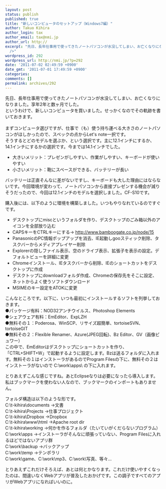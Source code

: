 ```yaml
---
layout: post
status: publish
published: true
title: "新しいコンピュータのセットアップ（Windows7編）"
author: Takuo Kihira
author_login: tax
author_email: tax@nmi.jp
author_url: http://
excerpt: "先日、長年仕事用で使ってきたノートパソコンが水没してしまい、お亡くなりになりました。享年2年と数ヶ月でした。<br />というわけで、新しいコンピュータを買いました。せっかくなのでその軌跡を書いておきます。<br
  />"
wordpress_id: 292
wordpress_url: http://nmi.jp/?p=292
date: '2011-07-02 02:49:59 +0900'
date_gmt: '2011-07-01 17:49:59 +0900'
categories:
comments: []
permalink: archives/292
---
```

<p>先日、長年仕事用で使ってきたノートパソコンが水没してしまい、お亡くなりになりました。享年2年と数ヶ月でした。<br />
というわけで、新しいコンピュータを買いました。せっかくなのでその軌跡を書いておきます。<br />
<a id="more"></a><a id="more-292"></a><br />
まずコンピュータ選びですが、仕事で（も）使う持ち運べる大きさのノートパソコンがほしかったので、スペックの点からLet's note一択です。<br />
そうするとどのモデルを選ぶか、という選択です。主に12.1インチにするか、14.1インチにするかの選択です。今までは14.1インチでした。</p>
<ul>
<li>大きいメリット：プレゼンがしやすい、作業がしやすい、キーボードが使いやすい</li>
<li>小さいメリット：鞄にスペースができる、バッテリーが長い</li>
</ul>
<p>バッテリーは正直そんなに差がないですし、キーボードも大した理由にはならないです。今回環境が変わって、ノートパソコンから直接プレゼンする機会が減りそうだったので、今回は12.1インチのモデルを選択しました。CF-S10です。</p>
<p>購入後には、以下のように環境を構築しました。いつもやりなれているのですぐです。</p>
<ul>
<li>デスクトップにmiscというフォルダを作り、デスクトップのごみ箱以外のアイコンを全部放り込む</li>
<li>CAPSキーをCTRLキーにする→ <a href="http://www.bamboogate.co.jp/node/15" target="_blank">http://www.bamboogate.co.jp/node/15</a></li>
<li>PanasonicのPC情報ポップアップを消去、IE起動しgooスティック削除、タスクバーからメディアプレイヤー削除</li>
<li>Explorerの隠しファイル表示、空のドライブ表示、拡張子を表示の設定。デフォルトビューを詳細に変更</li>
<li>Chromeインストール、IEタスクバーから削除、IEのショートカットをデスクトップに作成</li>
<li>デスクトップにdownloadフォルダ作成、Chromeの保存先をそこに設定、ネットからよく使うソフトダウンロード</li>
<li>MSIMEのキー設定をATOKに変更</li>
</ul>
<p>こんなところです。以下に、いつも最初にインストールするソフトを列挙しておきます。<br />
●パッケージ有料：NOD32アンチウイルス、Photoshop Elements<br />
●シェアウェア有料：EmEditor、ExpLZH<br />
●無料その１：Poderosa、WinSCP、リサイズ超簡単、tortoiseSVN、tortoiseGIT<br />
●無料その２：Flexible Renamer、Azure(JPEG回転)、Bz Editor、GV（画像ビュワー）<br />
この中で、EmEditorはデスクトップにショートカットを作り、「CTRL+SHIFT+W」で起動するように設定します。Bzは送るフォルダに入れます。無料その１はインストーラがあるのでProgram Filesの下に、無料その２はインストーラがないので C:\work\apps\ の下に入れます。</p>
<p>とりあえずこんな感じですね。あとEclipseなりは必要になったら導入します。私はブックマークを使わない人なので、ブックマークのインポートもありません。</p>
<p>フォルダ構造は以下のような形です。<br />
C:\t-kihira\documents →文書<br />
C:\t-kihira\Projects →仕事プロジェクト<br />
C:\t-kihira\Dropbox →Dropbox<br />
C:\t-kihira\www\html →Apache root dir<br />
C:\t-kihira\working →何かを作るフォルダ（たいていがくだらないプログラム）<br />
C:\work\apps →インストーラがそんなに頑張っていない、Program Filesに入れるほどではないアプリ群<br />
C:\work\backup →バックアップ<br />
C:\work\temp →テンポラリ<br />
C:\work\game、C:\work\mp3、C:\work\写真、等々…</p>
<p>とりあえずこれだけそろえば、あとは何とかなります。これだけ使いやすくなったのは、間違いなくWebアプリが普及したおかげです。この調子ですべてのアプリがWebアプリになればいいのに。</p>
